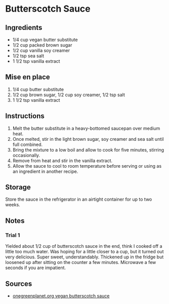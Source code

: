 # Butterscotch Sauce


## Ingredients
* 1/4 cup vegan butter substitute
* 1/2 cup packed brown sugar
* 1/2 cup vanilla soy creamer
* 1/2 tsp sea salt
* 1 1/2 tsp vanilla extract


## Mise en place
1. 1/4 cup butter substitute
2. 1/2 cup brown sugar, 1/2 cup soy creamer, 1/2 tsp salt
3. 1 1/2 tsp vanilla extract


## Instructions
1. Melt the butter substitute in a heavy-bottomed saucepan over medium heat.
2. Once melted, stir in the light brown sugar, soy creamer and sea salt until full combined.
3. Bring the mixture to a low boil and allow to cook for five minutes, stirring occasionally.
4. Remove from heat and stir in the vanilla extract.
5. Allow the sauce to cool to room temperature before serving or using as an ingredient in another recipe.


## Storage
Store the sauce in the refrigerator in an airtight container for up to two weeks.


## Notes

### Trial 1
Yielded about 1/2 cup of butterscotch sauce in the end, think I cooked off a little too much water. Was hoping for a little closer to a cup, but it turned out very delicious. Super sweet, understandably. Thickened up in the fridge but loosened up after sitting on the counter a few minutes. Microwave a few seconds if you are impatient.  


## Sources
* [onegreenplanet.org vegan butterscotch sauce](http://www.onegreenplanet.org/vegan-food/recipe-butterscotch-sauce/)
